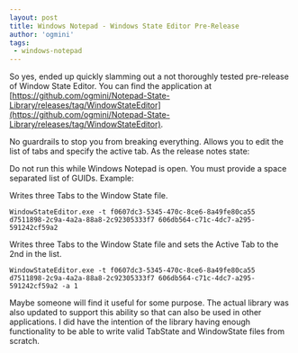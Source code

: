 ```yaml
---
layout: post
title: Windows Notepad - Windows State Editor Pre-Release
author: 'ogmini'
tags:
 - windows-notepad
---
```


So yes, ended up quickly slamming out a not thoroughly tested pre-release of Window State Editor. You can find the application at [https://github.com/ogmini/Notepad-State-Library/releases/tag/WindowStateEditor](https://github.com/ogmini/Notepad-State-Library/releases/tag/WindowStateEditor). 

No guardrails to stop you from breaking everything. Allows you to edit the list of tabs and specify the active tab. As the release notes state:

Do not run this while Windows Notepad is open. You must provide a space separated list of GUIDs. Example:

Writes three Tabs to the Window State file. 
```
WindowStateEditor.exe -t f0607dc3-5345-470c-8ce6-8a49fe80ca55 d7511898-2c9a-4a2a-88a8-2c92305333f7 606db564-c71c-4dc7-a295-591242cf59a2
```

Writes three Tabs to the Window State file and sets the Active Tab to the 2nd in the list. 
```
WindowStateEditor.exe -t f0607dc3-5345-470c-8ce6-8a49fe80ca55 d7511898-2c9a-4a2a-88a8-2c92305333f7 606db564-c71c-4dc7-a295-591242cf59a2 -a 1
```

Maybe someone will find it useful for some purpose. The actual library was also updated to support this ability so that can also be used in other applications. I did have the intention of the library having enough functionality to be able to write valid TabState and WindowState files from scratch. 

